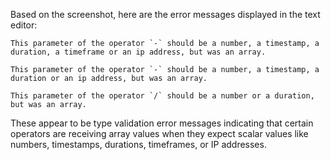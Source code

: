 Based on the screenshot, here are the error messages displayed in the text editor:

```
This parameter of the operator `-` should be a number, a timestamp, a duration, a timeframe or an ip address, but was an array.

This parameter of the operator `-` should be a number, a timestamp, a duration or an ip address, but was an array.

This parameter of the operator `/` should be a number or a duration, but was an array.
```

These appear to be type validation error messages indicating that certain operators are receiving array values when they expect scalar values like numbers, timestamps, durations, timeframes, or IP addresses.